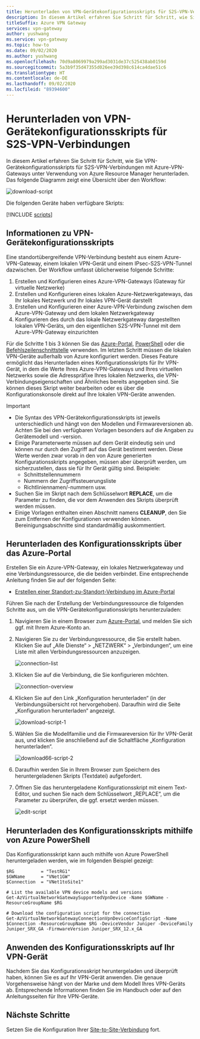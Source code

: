 ```yaml
---
title: Herunterladen von VPN-Gerätekonfigurationsskripts für S2S-VPN-Verbindungen
description: In diesem Artikel erfahren Sie Schritt für Schritt, wie Sie VPN-Gerätekonfigurationsskripts für S2S-VPN-Verbindungen mit Azure-VPN-Gateways unter Verwendung von Azure Resource Manager herunterladen.
titleSuffix: Azure VPN Gateway
services: vpn-gateway
author: yushwang
ms.service: vpn-gateway
ms.topic: how-to
ms.date: 09/02/2020
ms.author: yushwang
ms.openlocfilehash: 70d9a8069979a299ad3031de37c525438ab0159d
ms.sourcegitcommit: 5a3b9f35d47355d026ee39d398c614ca4dae51c6
ms.translationtype: HT
ms.contentlocale: de-DE
ms.lasthandoff: 09/02/2020
ms.locfileid: "89394600"
---
```

# <a name="download-vpn-device-configuration-scripts-for-s2s-vpn-connections"></a>Herunterladen von VPN-Gerätekonfigurationsskripts für S2S-VPN-Verbindungen

In diesem Artikel erfahren Sie Schritt für Schritt, wie Sie VPN-Gerätekonfigurationsskripts für S2S-VPN-Verbindungen mit Azure-VPN-Gateways unter Verwendung von Azure Resource Manager herunterladen. Das folgende Diagramm zeigt eine Übersicht über den Workflow:

![download-script](./media/vpn-gateway-download-vpndevicescript/downloaddevicescript.png)

Die folgenden Geräte haben verfügbare Skripts:

[!INCLUDE [scripts](../../includes/vpn-gateway-device-configuration-scripts.md)]

## <a name="about-vpn-device-configuration-scripts"></a><a name="about"></a>Informationen zu VPN-Gerätekonfigurationsskripts

Eine standortübergreifende VPN-Verbindung besteht aus einem Azure-VPN-Gateway, einem lokalen VPN-Gerät und einem IPsec-S2S-VPN-Tunnel dazwischen. Der Workflow umfasst üblicherweise folgende Schritte:

1. Erstellen und Konfigurieren eines Azure-VPN-Gateways (Gateway für virtuelle Netzwerke)
2. Erstellen und Konfigurieren eines lokalen Azure-Netzwerkgateways, das Ihr lokales Netzwerk und Ihr lokales VPN-Gerät darstellt
3. Erstellen und Konfigurieren einer Azure-VPN-Verbindung zwischen dem Azure-VPN-Gateway und dem lokalen Netzwerkgateway
4. Konfigurieren des durch das lokale Netzwerkgateway dargestellten lokalen VPN-Geräts, um den eigentlichen S2S-VPN-Tunnel mit dem Azure-VPN-Gateway einzurichten

Für die Schritte 1 bis 3 können Sie das [Azure-Portal](vpn-gateway-howto-site-to-site-resource-manager-portal.md), [PowerShell](vpn-gateway-create-site-to-site-rm-powershell.md) oder die [Befehlszeilenschnittstelle](vpn-gateway-howto-site-to-site-resource-manager-cli.md) verwenden. Im letzten Schritt müssen die lokalen VPN-Geräte außerhalb von Azure konfiguriert werden. Dieses Feature ermöglicht das Herunterladen eines Konfigurationsskripts für Ihr VPN-Gerät, in dem die Werte Ihres Azure-VPN-Gateways und Ihres virtuellen Netzwerks sowie die Adresspräfixe Ihres lokalen Netzwerks, die VPN-Verbindungseigenschaften und Ähnliches bereits angegeben sind. Sie können dieses Skript weiter bearbeiten oder es über die Konfigurationskonsole direkt auf Ihre lokalen VPN-Geräte anwenden.

> [!IMPORTANT]
> * Die Syntax des VPN-Gerätekonfigurationsskripts ist jeweils unterschiedlich und hängt von den Modellen und Firmwareversionen ab. Achten Sie bei den verfügbaren Vorlagen besonders auf die Angaben zu Gerätemodell und -version.
> * Einige Parameterwerte müssen auf dem Gerät eindeutig sein und können nur durch den Zugriff auf das Gerät bestimmt werden. Diese Werte werden zwar vorab in den von Azure generierten Konfigurationsskripts angegeben, müssen aber überprüft werden, um sicherzustellen, dass sie für Ihr Gerät gültig sind. Beispiele:
>    * Schnittstellennummern
>    * Nummern der Zugriffssteuerungsliste
>    * Richtliniennamen/-nummern usw.
> * Suchen Sie im Skript nach dem Schlüsselwort **REPLACE**, um die Parameter zu finden, die vor dem Anwenden des Skripts überprüft werden müssen.
> * Einige Vorlagen enthalten einen Abschnitt namens **CLEANUP**, den Sie zum Entfernen der Konfigurationen verwenden können. Bereinigungsabschnitte sind standardmäßig auskommentiert.

## <a name="download-the-configuration-script-from-azure-portal"></a>Herunterladen des Konfigurationsskripts über das Azure-Portal

Erstellen Sie ein Azure-VPN-Gateway, ein lokales Netzwerkgateway und eine Verbindungsressource, die die beiden verbindet. Eine entsprechende Anleitung finden Sie auf der folgenden Seite:

* [Erstellen einer Standort-zu-Standort-Verbindung im Azure-Portal](vpn-gateway-howto-site-to-site-resource-manager-portal.md)

Führen Sie nach der Erstellung der Verbindungsressource die folgenden Schritte aus, um die VPN-Gerätekonfigurationsskripts herunterzuladen:

1. Navigieren Sie in einem Browser zum [Azure-Portal](https://portal.azure.com), und melden Sie sich ggf. mit Ihrem Azure-Konto an.
2. Navigieren Sie zu der Verbindungsressource, die Sie erstellt haben. Klicken Sie auf „Alle Dienste“ > „NETZWERK“ > „Verbindungen“, um eine Liste mit allen Verbindungsressourcen anzuzeigen.

    ![connection-list](./media/vpn-gateway-download-vpndevicescript/connectionlist.png)

3. Klicken Sie auf die Verbindung, die Sie konfigurieren möchten.

    ![connection-overview](./media/vpn-gateway-download-vpndevicescript/connectionoverview.png)

4. Klicken Sie auf den Link „Konfiguration herunterladen“ (in der Verbindungsübersicht rot hervorgehoben). Daraufhin wird die Seite „Konfiguration herunterladen“ angezeigt.

    ![download-script-1](./media/vpn-gateway-download-vpndevicescript/downloadscript-1.png)

5. Wählen Sie die Modellfamilie und die Firmwareversion für Ihr VPN-Gerät aus, und klicken Sie anschließend auf die Schaltfläche „Konfiguration herunterladen“.

    ![download66-script-2](./media/vpn-gateway-download-vpndevicescript/downloadscript-2.PNG)

6. Daraufhin werden Sie in Ihrem Browser zum Speichern des heruntergeladenen Skripts (Textdatei) aufgefordert.
7. Öffnen Sie das heruntergeladene Konfigurationsskript mit einem Text-Editor, und suchen Sie nach dem Schlüsselwort „REPLACE“, um die Parameter zu überprüfen, die ggf. ersetzt werden müssen.

    ![edit-script](./media/vpn-gateway-download-vpndevicescript/editscript.png)

## <a name="download-the-configuration-script-using-azure-powershell"></a>Herunterladen des Konfigurationsskripts mithilfe von Azure PowerShell



Das Konfigurationsskript kann auch mithilfe von Azure PowerShell heruntergeladen werden, wie im folgenden Beispiel gezeigt:

```azurepowershell-interactive
$RG          = "TestRG1"
$GWName      = "VNet1GW"
$Connection  = "VNet1toSite1"

# List the available VPN device models and versions
Get-AzVirtualNetworkGatewaySupportedVpnDevice -Name $GWName -ResourceGroupName $RG

# Download the configuration script for the connection
Get-AzVirtualNetworkGatewayConnectionVpnDeviceConfigScript -Name $Connection -ResourceGroupName $RG -DeviceVendor Juniper -DeviceFamily Juniper_SRX_GA -FirmwareVersion Juniper_SRX_12.x_GA
```

## <a name="apply-the-configuration-script-to-your-vpn-device"></a>Anwenden des Konfigurationsskripts auf Ihr VPN-Gerät

Nachdem Sie das Konfigurationsskript heruntergeladen und überprüft haben, können Sie es auf Ihr VPN-Gerät anwenden. Die genaue Vorgehensweise hängt von der Marke und dem Modell Ihres VPN-Geräts ab. Entsprechende Informationen finden Sie im Handbuch oder auf den Anleitungsseiten für Ihre VPN-Geräte.

## <a name="next-steps"></a>Nächste Schritte

Setzen Sie die Konfiguration Ihrer [Site-to-Site-Verbindung](vpn-gateway-howto-site-to-site-resource-manager-portal.md) fort.
